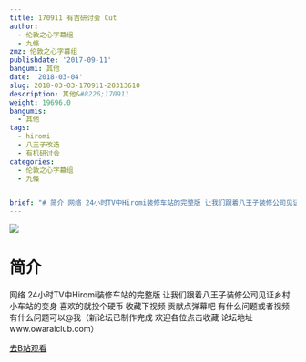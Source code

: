 ```yaml
---
title: 170911 有吉研讨会 Cut
author:
  - 伦敦之心字幕组
  - 九條
zmz: 伦敦之心字幕组
publishdate: '2017-09-11'
bangumi: 其他
date: '2018-03-04'
slug: 2018-03-03-170911-20313610
description: 其他&#8226;170911
weight: 19696.0
bangumis:
  - 其他
tags:
  - hiromi
  - 八王子改造
  - 有机研讨会
categories:
  - 伦敦之心字幕组
  - 九條


brief: "# 简介 网络 24小时TV中Hiromi装修车站的完整版 让我们跟着八王子装修公司见证乡村小车站的变身 喜欢的就投个硬币 收藏下视频 贡献点弹幕吧 有什么问题或者视频有什么问题可以@我（新论坛已制作完成 欢迎各位点击收藏 论坛地址www.owaraiclub.com）"
---
```

![](https://i.imgur.com/kCLrSuy.png)
# 简介  
网络
24小时TV中Hiromi装修车站的完整版
让我们跟着八王子装修公司见证乡村小车站的变身
喜欢的就投个硬币 收藏下视频 贡献点弹幕吧 有什么问题或者视频有什么问题可以@我（新论坛已制作完成 欢迎各位点击收藏 论坛地址www.owaraiclub.com）  

[去B站观看](https://www.bilibili.com/video/av20313610/)
 
